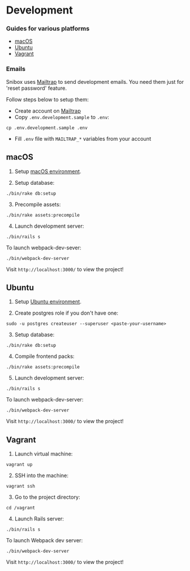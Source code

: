 # Development
### Guides for various platforms
* [macOS](#macos)
* [Ubuntu](#ubuntu)
* [Vagrant](#vagrant)

### Emails
Snibox uses [Mailtrap](https://mailtrap.io/) to send development emails. You need them just for 'reset password' feature.

Follow steps below to setup them:
* Create account on [Mailtrap](https://mailtrap.io/)
* Copy `.env.development.sample` to `.env`: 
```
cp .env.development.sample .env
```
* Fill `.env` file with `MAILTRAP_*` variables from your account

## macOS
1. Setup [macOS environment](/docs/setup-environment.html#macos).

2. Setup database: 
``` 
./bin/rake db:setup
```

3. Precompile assets:
```
./bin/rake assets:precompile
```

4. Launch development server:
```
./bin/rails s
```

To launch webpack-dev-sever:
```
./bin/webpack-dev-server
```

Visit ```http://localhost:3000/``` to view the project!

## Ubuntu
1. Setup [Ubuntu environment](/docs/setup-environment.html#ubuntu).

2. Create postgres role if you don't have one:
```
sudo -u postgres createuser --superuser <paste-your-username>
```

3. Setup database:
``` 
./bin/rake db:setup
```

4. Compile frontend packs:
```
./bin/rake assets:precompile
```

5. Launch development server:
```
./bin/rails s
```

To launch webpack-dev-server:
```
./bin/webpack-dev-server
```

Visit ```http://localhost:3000/``` to view the project!

## Vagrant
1. Launch virtual machine:
```
vagrant up
```

2. SSH into the machine:
```
vagrant ssh
```

3. Go to the project directory:
```
cd /vagrant
```

4. Launch Rails server:
```
./bin/rails s
```

To launch Webpack dev server:
```
./bin/webpack-dev-server
```

Visit ```http://localhost:3000/``` to view the project!
